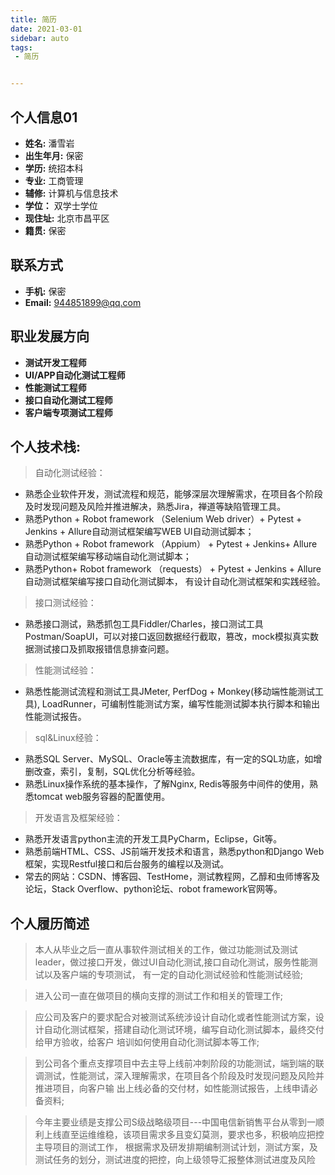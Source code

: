 ```yaml
---
title: 简历  
date: 2021-03-01  
sidebar: auto  
tags:
 - 简历  


---
```





## 个人信息01
- **姓名:**  潘雪岩
- **出生年月:**  保密
- **学历:**  统招本科
- **专业:**  工商管理
- **辅修:**  计算机与信息技术
- **学位：**   双学士学位
- **现住址:**  北京市昌平区
- **籍贯:**  保密

## 联系方式
* **手机:**  保密
* **Email:**  944851899@qq.com

## 职业发展方向
- **测试开发工程师**
- **UI/APP自动化测试工程师**
- **性能测试工程师**
- **接口自动化测试工程师**
- **客户端专项测试工程师**

## 个人技术栈:

> 自动化测试经验：
- 熟悉企业软件开发，测试流程和规范，能够深层次理解需求，在项目各个阶段及时发现问题及风险并推进解决，熟悉Jira，禅道等缺陷管理工具。
- 熟悉Python + Robot framework （Selenium Web driver）+ Pytest + Jenkins + Allure自动测试框架编写WEB UI自动测试脚本； 
- 熟悉Python + Robot framework （Appium） + Pytest  + Jenkins+ Allure自动测试框架编写移动端自动化测试脚本； 
- 熟悉Python+ Robot framework  （requests） + Pytest + Jenkins + Allure自动测试框架编写接口自动化测试脚本， 有设计自动化测试框架和实践经验。

> 接口测试经验：
- 熟悉接口测试，熟悉抓包工具Fiddler/Charles，接口测试工具Postman/SoapUI，可以对接口返回数据经行截取，篡改，mock模拟真实数据测试接口及抓取报错信息排查问题。

> 性能测试经验：
- 熟悉性能测试流程和测试工具JMeter, PerfDog + Monkey(移动端性能测试工具), LoadRunner，可编制性能测试方案，编写性能测试脚本执行脚本和输出性能测试报告。

> sql&Linux经验：
- 熟悉SQL Server、MySQL、Oracle等主流数据库，有一定的SQL功底，如增删改查，索引，复制，SQL优化分析等经验。
- 熟悉Linux操作系统的基本操作，了解Nginx, Redis等服务中间件的使用，熟悉tomcat web服务容器的配置使用。

> 开发语言及框架经验：
- 熟悉开发语言python主流的开发工具PyCharm，Eclipse，Git等。
- 熟悉前端HTML、CSS、JS前端开发技术和语言，熟悉python和Django Web框架，实现Restful接口和后台服务的编程以及测试。
- 常去的网站：CSDN、博客园、TestHome，测试教程网，乙醇和虫师博客及论坛，Stack Overflow、python论坛、robot framework官网等。



## 个人履历简述

> 本人从毕业之后一直从事软件测试相关的工作，做过功能测试及测试leader，做过接口开发，做过UI自动化测试,接口自动化测试，服务性能测试以及客户端的专项测试，
  有一定的自动化测试经验和性能测试经验;

> 进入公司一直在做项目的横向支撑的测试工作和相关的管理工作;

> 应公司及客户的要求配合对被测试系统涉设计自动化或者性能测试方案，设计自动化测试框架，搭建自动化测试环境，编写自动化测试脚本，最终交付给甲方验收，给客户
  培训如何使用自动化测试脚本等工作;

> 到公司各个重点支撑项目中去主导上线前冲刺阶段的功能测试，端到端的联调测试，性能测试，深入理解需求，在项目各个阶段及时发现问题及风险并推进项目，向客户输
  出上线必备的交付材，如性能测试报告，上线申请必备资料;

> 今年主要业绩是支撑公司S级战略级项目---中国电信新销售平台从零到一顺利上线直至运维维稳，该项目需求多且变幻莫测，要求也多，积极响应把控主导项目的测试工作，
  根据需求及研发排期编制测试计划，测试方案，及测试任务的划分，测试进度的把控，向上级领导汇报整体测试进度及风险
